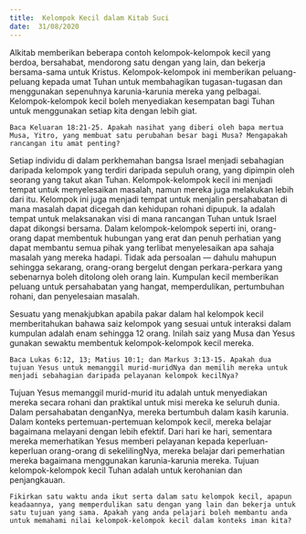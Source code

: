 ```yaml
---
title:  Kelompok Kecil dalam Kitab Suci
date:  31/08/2020
---
```


Alkitab memberikan beberapa contoh kelompok-kelompok kecil yang berdoa, bersahabat, mendorong satu dengan yang lain, dan bekerja bersama-sama untuk Kristus. Kelompok-kelompok ini memberikan peluang-peluang kepada umat Tuhan untuk membahagikan tugasan-tugasan dan menggunakan sepenuhnya karunia-karunia mereka yang pelbagai. Kelompok-kelompok kecil boleh menyediakan kesempatan bagi Tuhan untuk menggunakan setiap kita dengan lebih giat.

`Baca Keluaran 18:21-25. Apakah nasihat yang diberi oleh bapa mertua Musa, Yitro, yang membuat satu perubahan besar bagi Musa? Mengapakah rancangan itu amat penting?`

Setiap individu di dalam perkhemahan bangsa Israel menjadi sebahagian daripada kelompok yang terdiri daripada sepuluh orang, yang dipimpin oleh seorang yang takut akan Tuhan. Kelompok-kelompok kecil ini menjadi tempat untuk menyelesaikan masalah, namun mereka juga melakukan lebih dari itu. Kelompok ini juga menjadi tempat untuk menjalin persahabatan di mana masalah dapat dicegah dan kehidupan rohani dipupuk. Ia adalah tempat untuk melaksanakan visi di mana rancangan Tuhan untuk Israel dapat dikongsi bersama. Dalam kelompok-kelompok seperti ini, orang-orang dapat membentuk hubungan yang erat dan penuh perhatian yang dapat membantu semua pihak yang terlibat menyelesaikan apa sahaja masalah yang mereka hadapi. Tidak ada persoalan — dahulu mahupun sehingga sekarang, orang-orang bergelut dengan perkara-perkara yang sebenarnya boleh ditolong oleh orang lain. Kumpulan kecil memberikan peluang untuk persahabatan yang hangat, memperdulikan, pertumbuhan rohani, dan penyelesaian masalah.

Sesuatu yang menakjubkan apabila pakar dalam hal kelompok kecil memberitahukan bahawa saiz kelompok yang sesuai untuk interaksi dalam kumpulan adalah enam sehingga 12 orang. Inilah saiz yang Musa dan Yesus gunakan sewaktu membentuk kelompok-kelompok kecil mereka.

`Baca Lukas 6:12, 13; Matius 10:1; dan Markus 3:13-15. Apakah dua tujuan Yesus untuk memanggil murid-muridNya dan memilih mereka untuk menjadi sebahagian daripada pelayanan kelompok kecilNya?`

Tujuan Yesus memanggil murid-murid itu adalah untuk menyediakan mereka secara rohani dan praktikal untuk misi mereka ke seluruh dunia. Dalam persahabatan denganNya, mereka bertumbuh dalam kasih karunia. Dalam konteks pertemuan-pertemuan kelompok kecil, mereka belajar bagaimana melayani dengan lebih efektif. Dari hari ke hari, sementara mereka memerhatikan Yesus memberi pelayanan kepada keperluan-keperluan orang-orang di sekelilingNya, mereka belajar dari pemerhatian mereka bagaimana menggunakan karunia-karunia mereka. Tujuan kelompok-kelompok kecil Tuhan adalah untuk kerohanian dan penjangkauan.

`Fikirkan satu waktu anda ikut serta dalam satu kelompok kecil, apapun keadaannya, yang memperdulikan satu dengan yang lain dan bekerja untuk satu tujuan yang sama. Apakah yang anda pelajari boleh membantu anda untuk memahami nilai kelompok-kelompok kecil dalam konteks iman kita?`